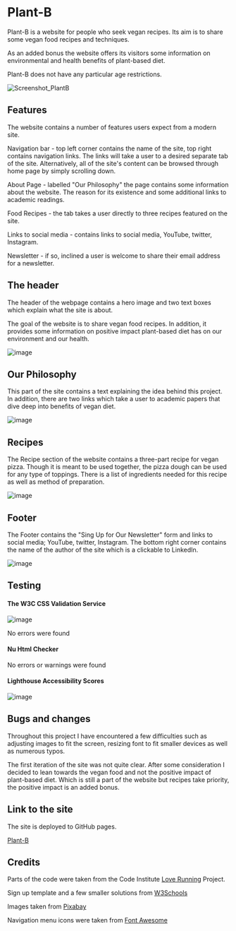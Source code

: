 # Plant-B 

Plant-B is a website for people who seek vegan recipes. Its aim is to share some vegan food recipes and techniques.  

As an added bonus the website offers its visitors some information on environmental and health benefits of plant-based diet. 

Plant-B does not have any particular age restrictions.  

  

![Screenshot_PlantB](https://user-images.githubusercontent.com/104979865/178318924-ec3c8776-9544-4c5e-8aa6-73bb13335958.png) 

  

<h2>Features</h2> 

  

The website contains a number of features users expect from a modern site. 

  

Navigation bar - top left corner contains the name of the site, top right contains navigation links. The links will take a user to a desired separate tab of the site. Alternatively, all of the site's content can be browsed through home page by simply scrolling down. 

  

About Page - labelled "Our Philosophy" the page contains some information about the website. The reason for its existence and some additional links to academic readings.  

  

Food Recipes - the tab takes a user directly to three recipes featured on the site.  

  

Links to social media - contains links to social media, YouTube, twitter, Instagram. 

  

Newsletter - if so, inclined a user is welcome to share their email address for a newsletter. 

  

<h2>The header</h2> 

  

The header of the webpage contains a hero image and two text boxes which explain what the site is about. 

  

The goal of the website is to share vegan food recipes. In addition, it provides some information on positive impact plant-based diet has on our environment and our health. 

  

![image](https://user-images.githubusercontent.com/104979865/180090672-84ba6c71-1da8-4f82-909b-6a8a3de447de.png) 

  

<h2>Our Philosophy</h2> 

  

This part of the site contains a text explaining the idea behind this project. In addition, there are two links which take a user to academic papers that dive deep into benefits of vegan diet.  

  

![image](https://user-images.githubusercontent.com/104979865/180090884-e1dcfba7-7fdf-4385-a5bd-2d6a79b9952f.png) 

  

  

<h2>Recipes</h2> 

  

The Recipe section of the website contains a three-part recipe for vegan pizza. Though it is meant to be used together, the pizza dough can be used for any type of toppings. There is a list of ingredients needed for this recipe as well as method of preparation.    

  

![image](https://user-images.githubusercontent.com/104979865/180091036-57da423c-93f5-4e49-a33e-c7ea08100c38.png) 

  

  

<h2>Footer</h2> 

  

The Footer contains the "Sing Up for Our Newsletter" form and links to social media; YouTube, twitter, Instagram. The bottom right corner contains the name of the author of the site which is a clickable to LinkedIn. 

  

![image](https://user-images.githubusercontent.com/104979865/180091148-ff38b0b2-f0f8-47fd-853f-b149a7f9f2e4.png) 

  

  

<h2>Testing</h2> 

  

<h4>The W3C CSS Validation Service</h4> 

![image](https://user-images.githubusercontent.com/104979865/181114186-37ab7205-d9e3-4b8d-9677-800afa4e0d20.png)
  

No errors were found 

  

<h4>Nu Html Checker</h4> 

  

No errors or warnings were found 

  

<h4>Lighthouse Accessibility Scores</h4>  

  

![image](https://user-images.githubusercontent.com/104979865/180092056-4b9921b3-e2e9-4f8c-b83c-0375304bfb78.png) 

  

<h2>Bugs and changes</h2> 

  

Throughout this project I have encountered a few difficulties such as adjusting images to fit the screen, resizing font to fit smaller devices as well as numerous typos.  

  

The first iteration of the site was not quite clear. After some consideration I decided to lean towards the vegan food and not the positive impact of plant-based diet. Which is still a part of the website but recipes take priority, the positive impact is an added bonus.  

  

<h2>Link to the site</h2> 

  

The site is deployed to GitHub pages. 

  

<a href="https://mvv1790.github.io/Plant-B" target="_blank" rel=”noopener”>Plant-B</a> 

  

<h2>Credits</h2> 

  

Parts of the code were taken from the Code Institute <a href="https://mvv1790.github.io/love-running/">Love Running</a> Project. 

  

Sign up template and a few smaller solutions from <a href="https://www.w3schools.com" target="_blank" rel=”noopener”>W3Schools</a> 

  

Images taken from <a href="https://pixabay.com/">Pixabay</a> 

  

Navigation menu icons were taken from <a href="https://fontawesome.com">Font Awesome</a> 
